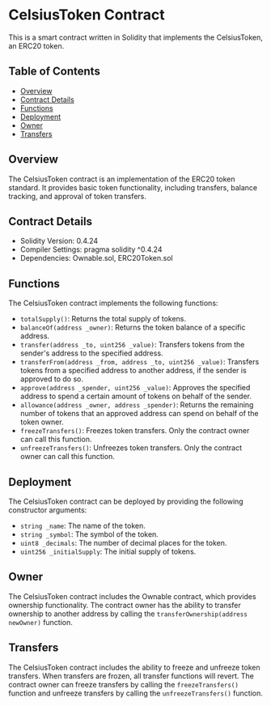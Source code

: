# CelsiusToken Contract

This is a smart contract written in Solidity that implements the CelsiusToken, an ERC20 token.

## Table of Contents
- [Overview](#overview)
- [Contract Details](#contract-details)
- [Functions](#functions)
- [Deployment](#deployment)
- [Owner](#owner)
- [Transfers](#transfers)

## Overview

The CelsiusToken contract is an implementation of the ERC20 token standard. It provides basic token functionality, including transfers, balance tracking, and approval of token transfers.

## Contract Details

- Solidity Version: 0.4.24
- Compiler Settings: pragma solidity ^0.4.24
- Dependencies: Ownable.sol, ERC20Token.sol

## Functions

The CelsiusToken contract implements the following functions:

- `totalSupply()`: Returns the total supply of tokens.
- `balanceOf(address _owner)`: Returns the token balance of a specific address.
- `transfer(address _to, uint256 _value)`: Transfers tokens from the sender's address to the specified address.
- `transferFrom(address _from, address _to, uint256 _value)`: Transfers tokens from a specified address to another address, if the sender is approved to do so.
- `approve(address _spender, uint256 _value)`: Approves the specified address to spend a certain amount of tokens on behalf of the sender.
- `allowance(address _owner, address _spender)`: Returns the remaining number of tokens that an approved address can spend on behalf of the token owner.
- `freezeTransfers()`: Freezes token transfers. Only the contract owner can call this function.
- `unfreezeTransfers()`: Unfreezes token transfers. Only the contract owner can call this function.

## Deployment

The CelsiusToken contract can be deployed by providing the following constructor arguments:

- `string _name`: The name of the token.
- `string _symbol`: The symbol of the token.
- `uint8 _decimals`: The number of decimal places for the token.
- `uint256 _initialSupply`: The initial supply of tokens.

## Owner

The CelsiusToken contract includes the Ownable contract, which provides ownership functionality. The contract owner has the ability to transfer ownership to another address by calling the `transferOwnership(address newOwner)` function.

## Transfers

The CelsiusToken contract includes the ability to freeze and unfreeze token transfers. When transfers are frozen, all transfer functions will revert. The contract owner can freeze transfers by calling the `freezeTransfers()` function and unfreeze transfers by calling the `unfreezeTransfers()` function.

